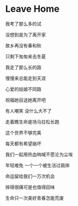 # Leave Home



我考了那么多的试 

没想到是为了离开家

 故乡再没有春和秋 

只剩下匆匆来去冬夏

我走了那么长的路 

慢慢来总能走到天涯

心爱的姑娘不同路 

祝福她目送她离开吧

有人嘲笑 没什么大不了 

走着瞧生命是场马拉松长跑

这个世界不够完美

每天都有希望崩坏

 我们一起用热血呐喊不愿沦为尘埃

 年轻难免  一个一个被生活过肩摔

 命运留给我们一万次机会

 摔得很痛可是也值得回味

 生命只一次美好青春怎能荒废



 
